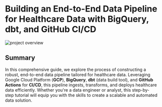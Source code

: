 # Building an End-to-End Data Pipeline for Healthcare Data with BigQuery, dbt, and GitHub CI/CD

![project overview](https://cdn-images-1.medium.com/max/1250/1*GwSRaTRdOwOAbR5Z7zIKCg.jpeg)

## Summary

In this comprehensive guide, we explore the process of constructing a robust, end-to-end data pipeline tailored for healthcare data. Leveraging Google Cloud Platform (**GCP**), **BigQuery**, **dbt** (data build tool), and **GitHub Actions** for **CI/CD**, this pipeline ingests, transforms, and deploys healthcare data efficiently. Whether you're a data engineer or analyst, this step-by-step tutorial will equip you with the skills to create a scalable and automated data solution.

